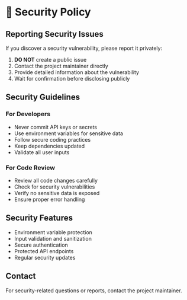 # 🔐 Security Policy

## Reporting Security Issues

If you discover a security vulnerability, please report it privately:

1. **DO NOT** create a public issue
2. Contact the project maintainer directly
3. Provide detailed information about the vulnerability
4. Wait for confirmation before disclosing publicly

## Security Guidelines

### For Developers
- Never commit API keys or secrets
- Use environment variables for sensitive data
- Follow secure coding practices
- Keep dependencies updated
- Validate all user inputs

### For Code Review
- Review all code changes carefully
- Check for security vulnerabilities
- Verify no sensitive data is exposed
- Ensure proper error handling

## Security Features

- Environment variable protection
- Input validation and sanitization
- Secure authentication
- Protected API endpoints
- Regular security updates

## Contact

For security-related questions or reports, contact the project maintainer.
